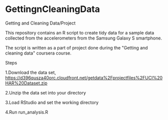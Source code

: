 # GettingnCleaningData

Getting and Cleaning Data/Project

This repository contains an R script to create tidy data for a sample data collected from the accelerometers
from the Samsung Galaxy S smartphone.

The script is written as a part of project done during the "Getting and cleaning data" coursera course.

Steps

1.Download the data set, https://d396qusza40orc.cloudfront.net/getdata%2Fprojectfiles%2FUCI%20HAR%20Dataset.zip

2.Unzip the data set into your directory

3.Load RStudio and set the working directory

4.Run run_analysis.R
